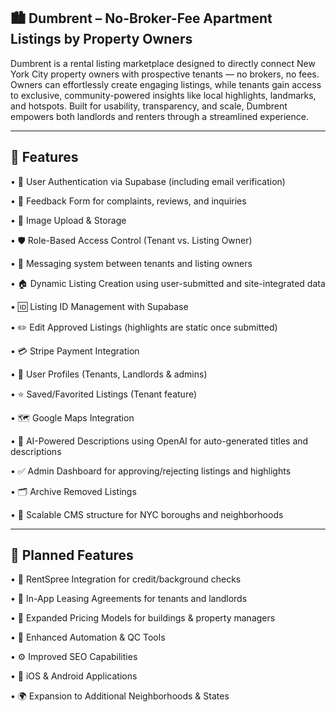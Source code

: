 ## 🏙️ Dumbrent – No-Broker-Fee Apartment Listings by Property Owners


Dumbrent is a rental listing marketplace designed to directly connect New York City property owners with prospective tenants — no brokers, no fees. Owners can effortlessly create engaging listings, while tenants gain access to exclusive, community-powered insights like local highlights, landmarks, and hotspots.
Built for usability, transparency, and scale, Dumbrent empowers both landlords and renters through a streamlined experience.
________________________________________
## 🚀 Features

•	🔐 User Authentication via Supabase (including email verification)

•	📝 Feedback Form for complaints, reviews, and inquiries

•	📸 Image Upload & Storage

•	🛡️ Role-Based Access Control (Tenant vs. Listing Owner)

•	💬 Messaging system between tenants and listing owners

•	🏠 Dynamic Listing Creation using user-submitted and site-integrated data

•	🆔 Listing ID Management with Supabase

•	✏️ Edit Approved Listings (highlights are static once submitted)

•	💳 Stripe Payment Integration

•	👤 User Profiles (Tenants, Landlords & admins)

•	⭐ Saved/Favorited Listings (Tenant feature)

•	🗺️ Google Maps Integration

•	🤖 AI-Powered Descriptions using OpenAI for auto-generated titles and descriptions

•	✅ Admin Dashboard for approving/rejecting listings and highlights

•	🗂️ Archive Removed Listings

•	🧭 Scalable CMS structure for NYC boroughs and neighborhoods
________________________________________
## 🔮 Planned Features

•	🔎 RentSpree Integration for credit/background checks

•	📃 In-App Leasing Agreements for tenants and landlords

•	🏢 Expanded Pricing Models for buildings & property managers

•	🤖 Enhanced Automation & QC Tools

•	⚙️ Improved SEO Capabilities

•	📱 iOS & Android Applications

•	🌍 Expansion to Additional Neighborhoods & States



